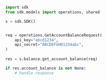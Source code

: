 <!-- Start SDK Example Usage -->
```python
import sdk
from sdk.models import operations, shared

s = sdk.SDK()


req = operations.GetAccountBalanceRequest(
    api_key="abcd1234",
    api_secret="ABCDEFGH01234abc",
)
    
res = s.balance.get_account_balance(req)

if res.account_balance is not None:
    # handle response
```
<!-- End SDK Example Usage -->